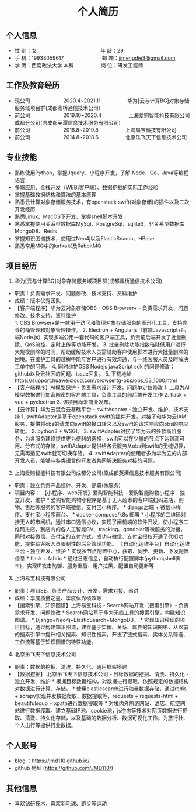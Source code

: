 <center>
     <h1>个人简历</h1>
 </center>

## 个人信息 

* 性 别：女&emsp;&emsp;&emsp;&emsp;&emsp;&emsp;&emsp;&emsp;&emsp;&emsp;&emsp;&emsp;&ensp;年 龄：29  
* 手 机：19938059617&emsp;&emsp;&emsp;&emsp;&emsp;&emsp;&ensp;&emsp;邮 箱：jimengdie3@gmail.com    
* 学 历：西南政法大学 本科 &emsp;&emsp;&emsp;&emsp;&emsp;岗 位：研发工程师

## 工作及教育经历

* 现公司&emsp;&emsp;&emsp;&emsp;&emsp;&emsp;&ensp;2020.4~2021.11&emsp;&emsp;&emsp;&emsp;&emsp; 华为[云与计算BG]对象存储服务域项目群(成都鼎桥通信技术公司)     
* 前公司&emsp;&emsp;&emsp;&emsp;&emsp;&emsp;&ensp;2019.10~2020.4&emsp;&emsp;&emsp;&emsp;&emsp; 上海爱购智能科技有限公司成都分公司(原成都英潭信息技术服务有限公司)      
* 前公司&emsp;&emsp;&emsp;&emsp;&emsp;&emsp;&ensp;2018.8~2019.8&emsp;&emsp;&emsp;&emsp;&emsp; 上海易宝科技有限公司
* 前公司&emsp;&emsp;&emsp;&emsp;&emsp;&emsp;&ensp;2014.8~2018.6&emsp;&emsp;&emsp;&emsp;&emsp; 北京乐飞天下信息技术公司

## 专业技能

* 熟练使用Python，掌握Jquery、小程序开发，了解 Node、Go、Java等编程语言
* 多端应用、全栈开发（WEB\客户端）、数据挖掘的实际工作经验
* 掌握基础数据结构和算法的基本原理
* 熟悉云计算对象存储服务技术，有openstack swift(对象存储)的插件以及二次开发经历
* 熟悉Linux、MacOS下开发、掌握shell脚本开发
* 熟悉掌握使用关系型数据库MySql、PostgreSql、sqlite3，非关系型数据库MongoDB、Redis
* 掌握知识图谱技术，使用过Neo4j以及ElasticSearch、HBase
* 熟悉常用MQ中的kafka以及RabbitMQ

## 项目经历

1. 华为[云与计算BG]对象存储服务域项目群(成都鼎桥通信技术公司)
  - 职责：负责需求开发、问题修改、技术支持、资料维护
  - 成绩：版本优秀团队
  - 【客户端程序】华为云对象存储OBS - OBS Browser+ - 负责需求开发、问题修改、技术支持、资料维护  
         1. OBS Browser+是一款用于访问和管理对象存储服务的图形化工具，支持完善的桶管理和对象管理操作。
         2.  Electron + Angularjs（前端Javascript+后端Node.js）实现多端公用一套代码的客户端工具，负责前后端开发了批量删除、QoS流控、定时上传等功能开发。
         3. 批量删除功能指数倍降低用户进行大规模删除的时间，帮助缓解技术人员需辅助客户使用脚本进行大批量删除的困境。在维护工具的过程中能与客户进行有效沟通，与一线客服人员及时解决工单中的问题。
         4. 同时维护OBS Nodejs javaScript sdk 的问题修改；github以及云社区的问题、issue回复。
         5. 下载地址https://support.huaweicloud.com/browsertg-obs/obs_03_1000.html
  - 【客户端程序】AI模型保护 - 负责需求设计开发、问题单定位修改
         1. 工具为AI模型数据进行加密解密的客户端工具，负责工具的前后端开发工作
         2. flask + vue + pyelectron
         3. 该项目尚未商业发布。
  - 【云计算】华为云混合云基础平台 - swiftAdapter - 独立开发、维护、技术支持
         1. swiftAdapter是基于openstack swift的插件开发，对接了和华为云IAM服务，提供将obs的请求向swift的接口转义以及swift的请求响应向obs的响应转化。
         2. python3 + WSGI。
         3. swiftAdapter对接了华为云的多款高阶服务，为各服务建设提供更为便利的选择，swift可以在少量的节点下达到高可用、分布式的存储，swiftAdapter提供给各云服务从obs到swift的无缝切换，
         无需再适配swift就可切换存储。
         4. swiftAdapter的使用者多为华为云的内部开发人员，能够与各类语言的开发者共同解决服务对接的问题。
2. 上海爱购智能科技有限公司成都分公司(原成都英潭信息技术服务有限公司)      
  - 职责：独立负责产品设计、开发、部署(微服务)
  - 项目内容：
     【小程序、web开发】爱购智能科技 - 爱购智能购物小程序 - 独立开发、维护
         * 爱购智能购物小程序是基于无人超市的客户端扫码进店、购物、售后等服务的客户端微信、支付宝小程序。
         * django后端 + 微信小程序、支付宝小程序前台。
         * docker-compose/k8s 部署
         * 小程序的二维码对接无人超市闸机，通过串口通信协议，实现了闸机端的软件开发，使小程序二维码进店，到店内的各人工智能CV、tracking、gondolar等微服务的对接，同时对接微信、支付宝的支付方式，成功与微信、支付宝授权开通了代扣功能，提供给客服人员限制性的后台管理功能。
     【自动化运维平台】自动化运维平台 - 独立开发、维护
         * 实现多节点配置中心，获取、同步、更新、下发配置信息
         * flask + fabric
         * 通过日志信息，自动执行配置脚本(python\shell脚本)，实现IP攻击防御、服务重启、用户拉黑、配置自动更新等
    
3. 上海易宝科技有限公司
  - 职责：项目SE，负责产品设计、开发，需求对接、串讲
  - 成绩：季度质量之星、季度优秀绩效等
  - 【搜索引擎、知识图谱】上海易宝科技 - Search网站开发（搜索引擎）- 负责需求开发、问题修改
         * Search网站基于华为无线工具的搜索引擎，构建知识图谱。
         * Django+Neo4j+ElasticSearch+MongoDB。
         * 实现知识秒现的项目目标，通过构建知识图谱，建立基于实体、关系、属性的知识网络，从以前的搜索引擎中提升相关搜索、知识性搜索。开发了链式搜索、实体关系筛选、工作流等基于知识图谱的特性功能。

4. 北京乐飞天下信息技术公司
  -  职责：数据的挖掘、清洗、持久化，通用框架搭建
  - 【数据挖掘】 北京乐飞天下信息技术公司 - 目标数据的挖掘、清洗、持久化 - 独立开发、维护
         * 根据目标数据结构，对数据进行提取，依照规定的数据结构对数据进行计算、存储。
         * 使用elasticsearch进行海量数据存储，通过redis + scrapy实现并发数据爬取、数据提取等，requests + requests-html + beautifulsoup + xpath进行数据提取等
         * 对境内外旅游网站、酒店、航空网站进行数据爬取。建立基础IP池、cookie池，js逆向等技术对网页数据进行抓取、清洗、持久化存储，以及基础的数据分析、数据可视化工作。为旅行社、个人出行等提供行业数据。

## 个人账号 
* blog ：https://jmd110.github.io/
* github 地址 (https://github.com/JMD110/)

## 其他信息 
* 喜欢钻研技术，喜欢羽毛球、跑步等运动
